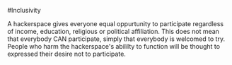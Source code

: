 #Inclusivity

A hackerspace gives everyone equal oppurtunity to participate regardless of income, education, 
religious or political affiliation.  This does not mean that everybody CAN participate, simply that
everybody is welcomed to try.  People who harm the hackerspace's abililty to function will be 
thought to expressed their desire not to participate.
